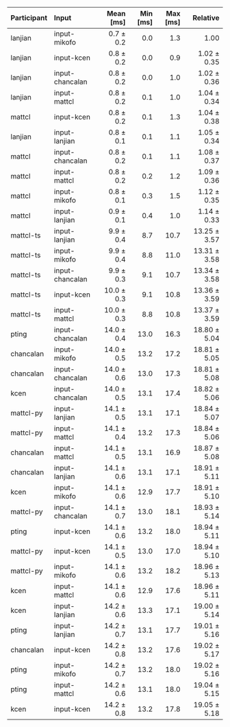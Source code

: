 | Participant | Input | Mean [ms] | Min [ms] | Max [ms] | Relative |
|:---|:---|---:|---:|---:|---:|
| lanjian | input-mikofo | 0.7 ± 0.2 | 0.0 | 1.3 | 1.00 |
| lanjian | input-kcen | 0.8 ± 0.2 | 0.0 | 0.9 | 1.02 ± 0.35 |
| lanjian | input-chancalan | 0.8 ± 0.2 | 0.0 | 1.0 | 1.02 ± 0.36 |
| lanjian | input-mattcl | 0.8 ± 0.2 | 0.1 | 1.0 | 1.04 ± 0.34 |
| mattcl | input-kcen | 0.8 ± 0.2 | 0.1 | 1.3 | 1.04 ± 0.38 |
| lanjian | input-lanjian | 0.8 ± 0.1 | 0.1 | 1.1 | 1.05 ± 0.34 |
| mattcl | input-chancalan | 0.8 ± 0.2 | 0.1 | 1.1 | 1.08 ± 0.37 |
| mattcl | input-mattcl | 0.8 ± 0.2 | 0.2 | 1.2 | 1.09 ± 0.36 |
| mattcl | input-mikofo | 0.8 ± 0.1 | 0.3 | 1.5 | 1.12 ± 0.35 |
| mattcl | input-lanjian | 0.9 ± 0.1 | 0.4 | 1.0 | 1.14 ± 0.33 |
| mattcl-ts | input-lanjian | 9.9 ± 0.4 | 8.7 | 10.7 | 13.25 ± 3.57 |
| mattcl-ts | input-mikofo | 9.9 ± 0.4 | 8.8 | 11.0 | 13.31 ± 3.58 |
| mattcl-ts | input-chancalan | 9.9 ± 0.3 | 9.1 | 10.7 | 13.34 ± 3.58 |
| mattcl-ts | input-kcen | 10.0 ± 0.3 | 9.1 | 10.8 | 13.36 ± 3.59 |
| mattcl-ts | input-mattcl | 10.0 ± 0.3 | 8.8 | 10.8 | 13.37 ± 3.59 |
| pting | input-chancalan | 14.0 ± 0.4 | 13.0 | 16.3 | 18.80 ± 5.04 |
| chancalan | input-mikofo | 14.0 ± 0.5 | 13.2 | 17.2 | 18.81 ± 5.05 |
| chancalan | input-chancalan | 14.0 ± 0.6 | 13.0 | 17.3 | 18.81 ± 5.08 |
| kcen | input-chancalan | 14.0 ± 0.5 | 13.1 | 17.4 | 18.82 ± 5.06 |
| mattcl-py | input-lanjian | 14.1 ± 0.5 | 13.1 | 17.1 | 18.84 ± 5.07 |
| mattcl-py | input-mattcl | 14.1 ± 0.4 | 13.2 | 17.3 | 18.84 ± 5.06 |
| chancalan | input-mattcl | 14.1 ± 0.5 | 13.1 | 16.9 | 18.87 ± 5.08 |
| chancalan | input-lanjian | 14.1 ± 0.6 | 13.1 | 17.1 | 18.91 ± 5.11 |
| kcen | input-mikofo | 14.1 ± 0.6 | 12.9 | 17.7 | 18.91 ± 5.10 |
| mattcl-py | input-chancalan | 14.1 ± 0.7 | 13.0 | 18.1 | 18.93 ± 5.14 |
| pting | input-kcen | 14.1 ± 0.6 | 13.2 | 18.0 | 18.94 ± 5.11 |
| mattcl-py | input-kcen | 14.1 ± 0.5 | 13.0 | 17.0 | 18.94 ± 5.10 |
| mattcl-py | input-mikofo | 14.1 ± 0.6 | 13.2 | 18.2 | 18.96 ± 5.13 |
| kcen | input-mattcl | 14.1 ± 0.6 | 12.9 | 17.6 | 18.96 ± 5.11 |
| kcen | input-lanjian | 14.2 ± 0.6 | 13.3 | 17.1 | 19.00 ± 5.14 |
| pting | input-lanjian | 14.2 ± 0.7 | 13.1 | 17.7 | 19.01 ± 5.16 |
| chancalan | input-kcen | 14.2 ± 0.8 | 13.2 | 17.6 | 19.02 ± 5.17 |
| pting | input-mikofo | 14.2 ± 0.7 | 13.2 | 18.0 | 19.02 ± 5.16 |
| pting | input-mattcl | 14.2 ± 0.6 | 13.1 | 18.0 | 19.04 ± 5.15 |
| kcen | input-kcen | 14.2 ± 0.8 | 13.2 | 17.8 | 19.05 ± 5.18 |
